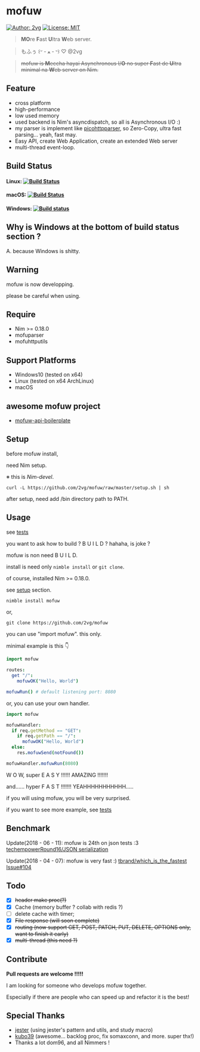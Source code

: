 # mofuw 

[![Author: 2vg](https://img.shields.io/badge/mofuw-%C2%B0%CA%9A%20%C9%9E%C2%B0-green.svg)](https://github.com/2vg/mofuw)
[![License: MIT](https://img.shields.io/badge/License-MIT-green.svg)](https://opensource.org/licenses/MIT)

> **MO**re **F**ast **U**ltra **W**eb server.

> もふぅ ꒰ᐡ - ﻌ - ᐡ꒱ ♡ @2vg

> ~~mofuw is **M**eccha hayai Asynchronous I/**O** no super **F**ast de **U**ltra minimal na **W**eb server on Nim.~~

## Feature
- cross platform
- high-performance
- low used memory
- used backend is Nim's asyncdispatch, so all is Asynchronous I/O :)
- my parser is implement like [picohttpparser](https://github.com/h2o/picohttpparser), so Zero-Copy, ultra fast parsing... yeah, fast may.
- Easy API, create Web Application, create an extended Web server
- multi-thread event-loop.

## Build Status

#### Linux: [![Build Status](https://semaphoreci.com/api/v1/2vg/mofuw/branches/master/badge.svg)](https://semaphoreci.com/2vg/mofuw)

#### macOS: [![Build Status](https://travis-ci.org/2vg/mofuw.svg?branch=master)](https://travis-ci.org/2vg/mofuw)

#### Windows: [![Build status](https://ci.appveyor.com/api/projects/status/m6g40k0fd3m1w08t?svg=true)](https://ci.appveyor.com/project/2vg/mofuw)

## Why is Windows at the bottom of build status section ?
A. because Windows is shitty.

## Warning
mofuw is now developping.

please be careful when using.

## Require
- Nim >= 0.18.0
- mofuparser
- mofuhttputils

## Support Platforms
- Windows10 (tested on x64)
- Linux (tested on x64 ArchLinux)
- macOS

## awesome mofuw project
- [mofuw-api-boilerplate](https://github.com/OdaDaisuke/mofuw-api-boilerplate)

## Setup
before mofuw install, 

need Nim setup.

※ this is *Nim-devel*.

```shell
curl -L https://github.com/2vg/mofuw/raw/master/setup.sh | sh
```

after setup, need add /bin directory path to PATH.

## Usage
see [tests](https://github.com/2vg/mofuw/blob/master/tests)

you want to ask how to build ? B U I L D ? hahaha, is joke ?

mofuw is non need B U I L D.

install is need only `nimble install` or `git clone`.

of course, installed Nim >= 0.18.0.

see [setup](https://github.com/2vg/mofuw/blob/master/README.md#setup) section.

```sh
nimble install mofuw
```

or,

```
git clone https://github.com/2vg/mofuw
```

you can use "import mofuw". this only.

minimal example is this 👇

```nim
import mofuw

routes:
  get "/":
    mofuwOK("Hello, World")

mofuwRun() # default listening port: 8080
```

or, you can use your own handler.

```nim
import mofuw

mofuwHandler:
  if req.getMethod == "GET":
    if req.getPath == "/":
      mofuwOK("Hello, World")
  else:
    res.mofuwSend(notFound())

mofuwHandler.mofuwRun(8080)
```

W O W, super E A S Y !!!!!! AMAZING !!!!!!!

and...... hyper F A S T !!!!!!! YEAHHHHHHHHHHH.....

if you will using mofuw, you will be very surprised.

if you want to see more example, see [tests](https://github.com/2vg/mofuw/tree/master/tests)

## Benchmark
Update(2018 - 06 - 11): mofuw is 24th on json tests :3 [techempowerRound16/JSON serialization](https://www.techempower.com/benchmarks/#section=data-r16&hw=ph&test=json)

Update(2018 - 04 - 07): mofuw is very fast :) [tbrand/which_is_the_fastest Issue#104](https://github.com/tbrand/which_is_the_fastest/issues/101#issuecomment-379293774)

## Todo
- [x] ~~header make proc(?)~~
- [x] Cache (memory buffer ? collab with redis ?)
- [ ] delete cache with timer;
- [x] ~~File response (will soon complete)~~
- [x] ~~routing (now support GET, POST, PATCH, PUT, DELETE, OPTIONS only, want to finish it early)~~
- [x] ~~multi-thread (this need ?)~~

## Contribute
**Pull requests are welcome !!!!!**

I am looking for someone who develops mofuw together.

Especially if there are people who can speed up and refactor it is the best!

## Special Thanks
- [jester](https://github.com/dom96/jester) (using jester's pattern and utils, and study macro)
- [kubo39](https://github.com/kubo39) (awesome... backlog proc, fix somaxconn, and more. super thx!)
- Thanks a lot dom96, and all Nimmers !